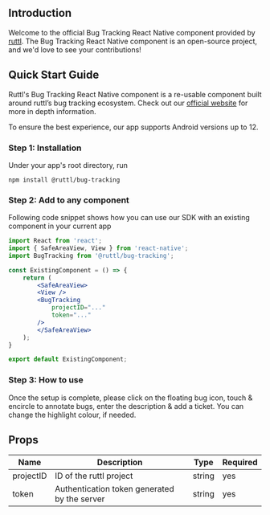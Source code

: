 ## Introduction

Welcome to the official Bug Tracking React Native component provided by [ruttl](https://ruttl.com/mobile-app-feedback/). The Bug Tracking React Native component is an open-source project, and we'd love to see your contributions!

## Quick Start Guide
Ruttl's Bug Tracking React Native component is a re-usable component built around ruttl’s bug tracking ecosystem. Check out our [official website](https://ruttl.com/mobile-app-feedback/) for more in depth information.

To ensure the best experience, our app supports Android versions up to 12.

### Step 1: Installation
Under your app's root directory, run
```shell
npm install @ruttl/bug-tracking
```

### Step 2: Add to any component
Following code snippet shows how you can use our SDK with an existing component in your current app

```jsx
import React from 'react';
import { SafeAreaView, View } from 'react-native';
import BugTracking from '@ruttl/bug-tracking';

const ExistingComponent = () => {
    return (
        <SafeAreaView>
        <View />
        <BugTracking
            projectID="..."
            token="..."
        />
        </SafeAreaView>
    );
}

export default ExistingComponent;
```
### Step 3: How to use
Once the setup is complete, please click on the floating bug icon, touch & encircle to annotate bugs, enter the description & add a ticket. You can change the highlight colour, if needed.

## Props

| Name      | Description                                  | Type | Required |
|-----------|----------------------------------------------|------|----------|
| projectID | ID of the ruttl project                      | string | yes  |
| token     | Authentication token generated by the server | string | yes |

